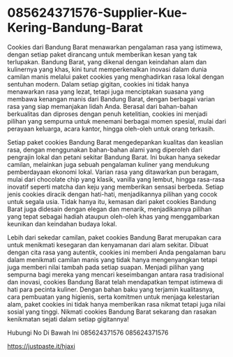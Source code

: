# 085624371576-Supplier-Kue-Kering-Bandung-Barat
Cookies dari Bandung Barat menawarkan pengalaman rasa yang istimewa, dengan setiap paket dirancang untuk memberikan kesan yang tak terlupakan. Bandung Barat, yang dikenal dengan keindahan alam dan kulinernya yang khas, kini turut memperkenalkan inovasi dalam dunia camilan manis melalui paket cookies yang menghadirkan rasa lokal dengan sentuhan modern. Dalam setiap gigitan, cookies ini tidak hanya menawarkan rasa yang lezat, tetapi juga menciptakan suasana yang membawa kenangan manis dari Bandung Barat, dengan berbagai varian rasa yang siap memanjakan lidah Anda. Berasal dari bahan-bahan berkualitas dan diproses dengan penuh ketelitian, cookies ini menjadi pilihan yang sempurna untuk menemani berbagai momen spesial, mulai dari perayaan keluarga, acara kantor, hingga oleh-oleh untuk orang terkasih.

Setiap paket cookies Bandung Barat mengedepankan kualitas dan keaslian rasa, dengan menggunakan bahan-bahan alami yang diperoleh dari pengrajin lokal dan petani sekitar Bandung Barat. Ini bukan hanya sekedar camilan, melainkan juga sebuah pengalaman kuliner yang mendukung pemberdayaan ekonomi lokal. Varian rasa yang ditawarkan pun beragam, mulai dari chocolate chip yang klasik, vanilla yang lembut, hingga rasa-rasa inovatif seperti matcha dan keju yang memberikan sensasi berbeda. Setiap jenis cookies diracik dengan hati-hati, menjadikannya pilihan yang cocok untuk segala usia. Tidak hanya itu, kemasan dari paket cookies Bandung Barat juga didesain dengan elegan dan menarik, menjadikannya pilihan yang tepat sebagai hadiah ataupun oleh-oleh khas yang menggambarkan keunikan dan keindahan budaya lokal.

Lebih dari sekedar camilan, paket cookies Bandung Barat merupakan cara untuk menikmati kesegaran dan kenyamanan dari alam sekitar. Dibuat dengan cita rasa yang autentik, cookies ini memberi Anda pengalaman baru dalam menikmati camilan manis yang tidak hanya mengenyangkan tetapi juga memberi nilai tambah pada setiap suapan. Menjadi pilihan yang sempurna bagi mereka yang mencari keseimbangan antara rasa tradisional dan inovasi, cookies Bandung Barat telah mendapatkan tempat istimewa di hati para pecinta kuliner. Dengan bahan baku yang terjamin kualitasnya, cara pembuatan yang higienis, serta komitmen untuk menjaga kelestarian alam, paket cookies ini tidak hanya memberikan rasa nikmat tetapi juga nilai sosial yang tinggi. Nikmati cookies Bandung Barat sekarang dan rasakan kenikmatan sejati dalam setiap gigitannya!

Hubungi No Di Bawah Ini
085624371576
085624371576

https://justpaste.it/hjaxi

